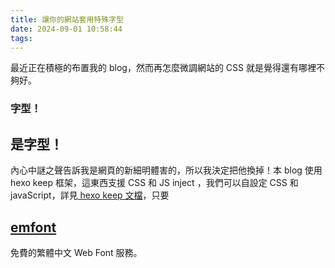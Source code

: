 ```yaml
---
title: 讓你的網站套用特殊字型
date: 2024-09-01 10:58:44
tags:
---
```


最近正在積極的布置我的 blog，然而再怎麼微調網站的 CSS 就是覺得還有哪裡不夠好。

### 字型！


## 是字型！
內心中謎之聲告訴我是網頁的新細明體害的，所以我決定把他換掉！本 blog 使用 hexo keep 框架，這東西支援 CSS 和 JS inject ，我們可以自設定 CSS 和 javaScript，詳見[ hexo keep 文檔](https://keep-docs.xpoet.cn/basis/configuration-guide/inject.html)，只要

## [emfont](https://github.com/emfont/emfont)
免費的繁體中文 Web Font 服務。